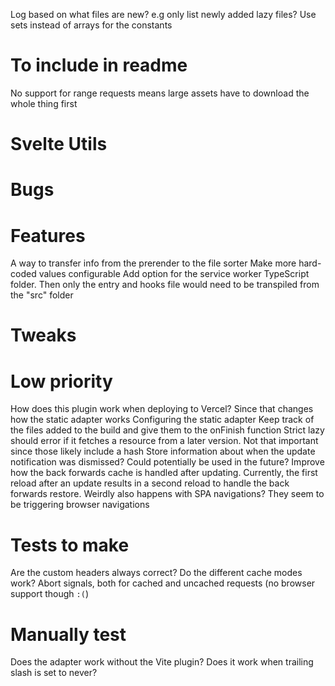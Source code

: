 Log based on what files are new? e.g only list newly added lazy files?
Use sets instead of arrays for the constants

# To include in readme
No support for range requests means large assets have to download the whole thing first

# Svelte Utils

# Bugs

# Features


A way to transfer info from the prerender to the file sorter
Make more hard-coded values configurable
Add option for the service worker TypeScript folder. Then only the entry and hooks file would need to be transpiled from the "src" folder

# Tweaks

# Low priority
How does this plugin work when deploying to Vercel? Since that changes how the static adapter works
Configuring the static adapter
Keep track of the files added to the build and give them to the onFinish function
Strict lazy should error if it fetches a resource from a later version. Not that important since those likely include a hash
Store information about when the update notification was dismissed? Could potentially be used in the future?
Improve how the back forwards cache is handled after updating. Currently, the first reload after an update results in a second reload to handle the back forwards restore. Weirdly also happens with SPA navigations? They seem to be triggering browser navigations

# Tests to make
Are the custom headers always correct?
Do the different cache modes work?
Abort signals, both for cached and uncached requests (no browser support though `:(`)

# Manually test
Does the adapter work without the Vite plugin?
Does it work when trailing slash is set to never?